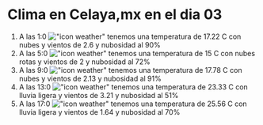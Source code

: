 # Clima en Celaya,mx en el dia 03

1. A las 1:0 !["icon weather"](http://openweathermap.org/img/w/04n.png) tenemos una temperatura de 17.22 C con nubes y  vientos de 2.6 y nubosidad al 90%
1. A las 5:0 !["icon weather"](http://openweathermap.org/img/w/04n.png) tenemos una temperatura de 15 C con nubes rotas y  vientos de 2 y nubosidad al 72%
1. A las 9:0 !["icon weather"](http://openweathermap.org/img/w/04d.png) tenemos una temperatura de 17.78 C con nubes y  vientos de 2.13 y nubosidad al 91%
1. A las 13:0 !["icon weather"](http://openweathermap.org/img/w/10d.png) tenemos una temperatura de 23.33 C con lluvia ligera y  vientos de 3.21 y nubosidad al 51%
1. A las 17:0 !["icon weather"](http://openweathermap.org/img/w/10d.png) tenemos una temperatura de 25.56 C con lluvia ligera y  vientos de 1.64 y nubosidad al 70%
